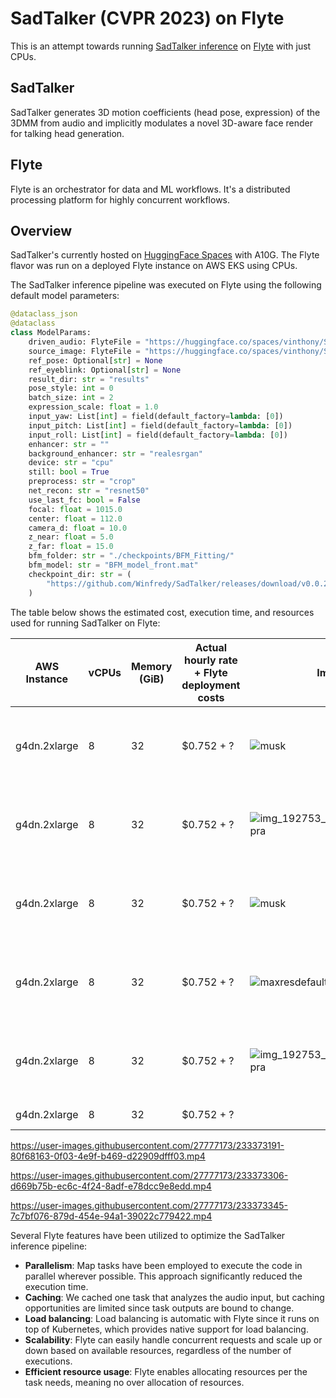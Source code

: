 # SadTalker (CVPR 2023) on Flyte

This is an attempt towards running [SadTalker inference](https://github.com/Winfredy/SadTalker) on [Flyte](https://github.com/flyteorg/flyte) with just CPUs.

## SadTalker
SadTalker generates 3D motion coefficients (head pose, expression) of the 3DMM from audio and implicitly modulates a novel 3D-aware face render for talking head generation.

## Flyte
Flyte is an orchestrator for data and ML workflows. It's a distributed processing platform for highly concurrent workflows.

## Overview
SadTalker's currently hosted on [HuggingFace Spaces](https://huggingface.co/spaces/vinthony/SadTalker) with A10G.
The Flyte flavor was run on a deployed Flyte instance on AWS EKS using CPUs.

The SadTalker inference pipeline was executed on Flyte using the following default model parameters:

```python
@dataclass_json
@dataclass
class ModelParams:
    driven_audio: FlyteFile = "https://huggingface.co/spaces/vinthony/SadTalker/raw/main/examples/driven_audio/bus_chinese.wav"
    source_image: FlyteFile = "https://huggingface.co/spaces/vinthony/SadTalker/raw/main/examples/source_image/full_body_2.png"
    ref_pose: Optional[str] = None
    ref_eyeblink: Optional[str] = None
    result_dir: str = "results"
    pose_style: int = 0
    batch_size: int = 2
    expression_scale: float = 1.0
    input_yaw: List[int] = field(default_factory=lambda: [0])
    input_pitch: List[int] = field(default_factory=lambda: [0])
    input_roll: List[int] = field(default_factory=lambda: [0])
    enhancer: str = ""
    background_enhancer: str = "realesrgan"
    device: str = "cpu"
    still: bool = True
    preprocess: str = "crop"
    net_recon: str = "resnet50"
    use_last_fc: bool = False
    focal: float = 1015.0
    center: float = 112.0
    camera_d: float = 10.0
    z_near: float = 5.0
    z_far: float = 15.0
    bfm_folder: str = "./checkpoints/BFM_Fitting/"
    bfm_model: str = "BFM_model_front.mat"
    checkpoint_dir: str = (
        "https://github.com/Winfredy/SadTalker/releases/download/v0.0.2"
    )
```

The table below shows the estimated cost, execution time, and resources used for running SadTalker on Flyte:

| AWS Instance | vCPUs | Memory (GiB) | Actual hourly rate + Flyte deployment costs | Image | Audio | Model Params | Execution time | Estimated cost |
| ------------ | ----- | ------------ | ------------------------------------------- | ----- | ----- | ------------ | -------------- | -------------- |
| g4dn.2xlarge | 8 | 32 | $0.752 + ? | ![musk](https://user-images.githubusercontent.com/27777173/233367190-ffed7947-06ec-4609-baad-742ede1327b2.jpg) | [![silky-radio-wave](https://user-images.githubusercontent.com/27777173/233053068-eebe0578-069e-49b2-8041-5bfe1ab915c4.png)](https://huggingface.co/spaces/vinthony/SadTalker/blob/main/examples/driven_audio/bus_chinese.wav) (3 sec) | Default args | 6m 43s [Flyte Demo Link](https://development.uniondemo.run/console/projects/flytesnacks/domains/development/executions/ax2lhdnvh4kxrczrnshq?duration=all) |  |
| g4dn.2xlarge | 8 | 32 | $0.752 + ? | ![img_192753_actorpriyankachopra](https://user-images.githubusercontent.com/27777173/233068635-afb950e4-1e04-45af-8e7b-5193a164f5ac.jpg) | [![silky-radio-wave](https://user-images.githubusercontent.com/27777173/233053068-eebe0578-069e-49b2-8041-5bfe1ab915c4.png)](https://huggingface.co/spaces/vinthony/SadTalker/blob/main/examples/driven_audio/chinese_news.wav) (8 sec) | Default args | 10m 39s [Flyte Demo Link](https://development.uniondemo.run/console/projects/flytesnacks/domains/development/executions/ajbrc7npzgjhmm6wczwj?duration=all) | |
| g4dn.2xlarge | 8 | 32 | $0.752 + ? | ![musk](https://user-images.githubusercontent.com/27777173/233367190-ffed7947-06ec-4609-baad-742ede1327b2.jpg) | [![silky-radio-wave](https://user-images.githubusercontent.com/27777173/233053068-eebe0578-069e-49b2-8041-5bfe1ab915c4.png)](https://huggingface.co/datasets/Samhita/SadTalkerData/resolve/main/ariana-grande-7-rings-official-video_23QmiYfu.wav) (1 min) | Still + Preprocess=Full | | |
| g4dn.2xlarge | 8 | 32 | $0.752 + ? | ![maxresdefault](https://user-images.githubusercontent.com/27777173/233065578-cd284886-a756-4323-a404-edcdd62b47b6.jpg) | [![silky-radio-wave](https://user-images.githubusercontent.com/27777173/233053068-eebe0578-069e-49b2-8041-5bfe1ab915c4.png)](https://huggingface.co/datasets/Samhita/SadTalkerData/resolve/main/ariana-grande-7-rings-official-video_23QmiYfu.wav) (1 min) | Still + Enhancer | | |
| g4dn.2xlarge | 8 | 32 | $0.752 + ? | ![img_192753_actorpriyankachopra](https://user-images.githubusercontent.com/27777173/233068635-afb950e4-1e04-45af-8e7b-5193a164f5ac.jpg) | [![silky-radio-wave](https://user-images.githubusercontent.com/27777173/233053068-eebe0578-069e-49b2-8041-5bfe1ab915c4.png)](https://huggingface.co/spaces/vinthony/SadTalker/blob/main/examples/driven_audio/chinese_news.wav) (8 sec) | Still + Enhancer + Preprocess=Full | 20m 41s [Flyte Demo Link](https://development.uniondemo.run/console/projects/flytesnacks/domains/development/executions/apcp6chj45sj7ph9jtz4?duration=all) | |
| g4dn.2xlarge | 8 | 32 | $0.752 + ? | | | Enhancer + Preprocess=Full | | |



https://user-images.githubusercontent.com/27777173/233373191-80f68163-0f03-4e9f-b469-d22909dfff03.mp4



https://user-images.githubusercontent.com/27777173/233373306-d669b75b-ec6c-4f24-8adf-e78dcc9e8edd.mp4



https://user-images.githubusercontent.com/27777173/233373345-7c7bf076-879d-454e-94a1-39022c779422.mp4




Several Flyte features have been utilized to optimize the SadTalker inference pipeline:

- **Parallelism**: Map tasks have been employed to execute the code in parallel wherever possible. This approach significantly reduced the execution time.
- **Caching**: We cached one task that analyzes the audio input, but caching opportunities are limited since task outputs are bound to change.
- **Load balancing**: Load balancing is automatic with Flyte since it runs on top of Kubernetes, which provides native support for load balancing.
- **Scalability**: Flyte can easily handle concurrent requests and scale up or down based on available resources, regardless of the number of executions.
- **Efficient resource usage**: Flyte enables allocating resources per the task needs, meaning no over allocation of resources.
